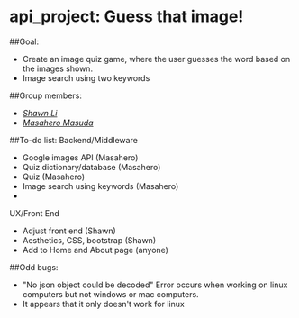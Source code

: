 # api_project: Guess that image!

##Goal:
  * Create an image quiz game, where the user guesses the word based on the images shown.
  * Image search using two keywords

##Group members:
  - *[Shawn Li](https://github.com/TyranitarShawn)*
  - *[Masahero Masuda](https://github.com/Masa13)*

##To-do list:
  Backend/Middleware
  - Google images API (Masahero)
  - Quiz dictionary/database (Masahero)
  - Quiz (Masahero)
  - Image search using keywords (Masahero)
  - 
  UX/Front End
  - Adjust front end (Shawn)
  - Aesthetics, CSS, bootstrap (Shawn)
  - Add to Home and About page (anyone)

##Odd bugs:
 - "No json object could be decoded" Error occurs when working on linux computers but not windows or mac computers.
 - It appears that it only doesn't work for linux

